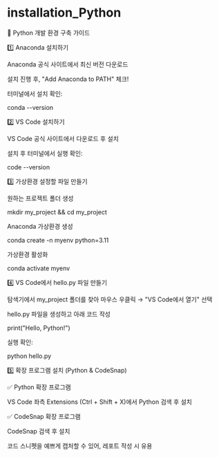 # installation_Python

📌 Python 개발 환경 구축 가이드

1️⃣ Anaconda 설치하기

Anaconda 공식 사이트에서 최신 버전 다운로드

설치 진행 후, "Add Anaconda to PATH" 체크!

터미널에서 설치 확인:

conda --version

2️⃣ VS Code 설치하기

VS Code 공식 사이트에서 다운로드 후 설치

설치 후 터미널에서 실행 확인:

code --version

3️⃣ 가상환경 설정할 파일 만들기

원하는 프로젝트 폴더 생성

mkdir my_project && cd my_project

Anaconda 가상환경 생성

conda create -n myenv python=3.11

가상환경 활성화

conda activate myenv

4️⃣ VS Code에서 hello.py 파일 만들기

탐색기에서 my_project 폴더를 찾아 마우스 우클릭 → "VS Code에서 열기" 선택

hello.py 파일을 생성하고 아래 코드 작성

print("Hello, Python!")

실행 확인:

python hello.py

5️⃣ 확장 프로그램 설치 (Python & CodeSnap)

✅ Python 확장 프로그램

VS Code 좌측 Extensions (Ctrl + Shift + X)에서 Python 검색 후 설치

✅ CodeSnap 확장 프로그램

CodeSnap 검색 후 설치

코드 스니펫을 예쁘게 캡처할 수 있어, 레포트 작성 시 유용

